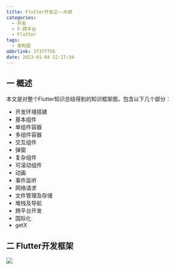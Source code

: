```yaml
---
title: Flutter开发之——大纲
categories:
  - 开发
  - F-跨平台
  - Flutter
tags:
  - 架构图
abbrlink: 3f37f756
date: 2023-01-04 22:17:34
---
```

## 一 概述

本文是对整个Flutter知识总结得到的知识框架图，包含以下几个部分：

* 开发环境搭建
* 基本组件
* 单组件容器
* 多组件容器
* 交互组件
* 弹窗
* 复杂组件
* 可滚动组件
* 动画
* 事件监听
* 网络请求
* 文件管理及存储
* 堆栈及导航
* 跨平台开发
* 国际化
* getX

<!--more-->

## 二 Flutter开发框架

![][1]

[1]:https://raw.githubusercontent.com/PGzxc/CDN/master/blog-flutter/flutter-all-xmind-summary.png